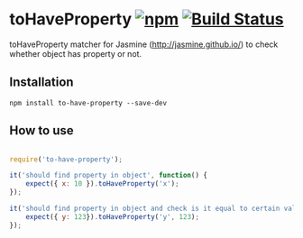 # toHaveProperty [![npm](https://img.shields.io/npm/v/to-have-property.svg)](https://www.npmjs.com/package/to-have-property) [![Build Status](https://travis-ci.org/hyzhak/to-have-property.svg?branch=master)](https://travis-ci.org/hyzhak/to-have-property)

toHaveProperty matcher for Jasmine (http://jasmine.github.io/) to check whether object has property or not.

## Installation

```
npm install to-have-property --save-dev
```

## How to use

```javascript

require('to-have-property');

it('should find property in object', function() {
    expect({ x: 10 }).toHaveProperty('x');
});

it('should find property in object and check is it equal to certain value', function() {
    expect({ y: 123}).toHaveProperty('y', 123);
});

```
